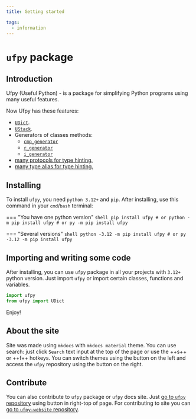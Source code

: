 ```yaml
---
title: Getting started

tags:
  - information
---
```


# `ufpy` package

## Introduction

Ufpy (Useful Python) - is a package for simplifying Python programs using many useful features.

Now Ufpy has these features:

- [`UDict`](useful_classes/udict.md "Useful dict.").
- [`UStack`](useful_classes/ustack.md "Useful stack.").
- Generators of classes methods:
    - [`cmp_generator`](generators.md "Compare generator. In latest python version were deleted __cmp__ method. With this generator you can use __cmp__ in your class")
    - [`r_generator`](generators.md "Reverse generator. Generating __r...__ methods for math operations")
    - [`i_generator`](generators.md "I methods generator. Generating __i...__ method for math operations")
- [many protocols for type hinting.](type_checking/protocols.md)
- [many type alias for type hinting.](type_checking/type_alias.md)

## Installing

To install `ufpy`, you need `python 3.12+` and `pip`.
After installing, use this command in your `cmd`/`bash` terminal:

=== "You have one python version"
    ```shell
    pip install ufpy
    # or
    python -m pip install ufpy
    # or
    py -m pip install ufpy
    ```

=== "Several versions"
    ```shell
    python -3.12 -m pip install ufpy
    # or
    py -3.12 -m pip install ufpy
    ```

## Importing and writing some code

After installing, you can use `ufpy` package in all your projects with `3.12+` python version.
Just import `ufpy` or import certain classes, functions and variables.

```python
import ufpy
from ufpy import UDict
```

Enjoy!

## About the site

Site was made using `mkdocs` with `mkdocs material` theme. You can use search: just click `Search`
text input at the top of the page or use the ++s++ or ++f++ hotkeys. You can switch themes using the
button on the left and access the `ufpy` repository using the button on the right.

## Contribute

You can also contribute to `ufpy` package or `ufpy` docs site. Just 
[go to `ufpy` repository](https://github.com/honey-team/ufpy) using
button in right-top of page. For contributing to site you can
[go to `ufpy-website` repository](https://github.com/honey-team/ufpy-website).
